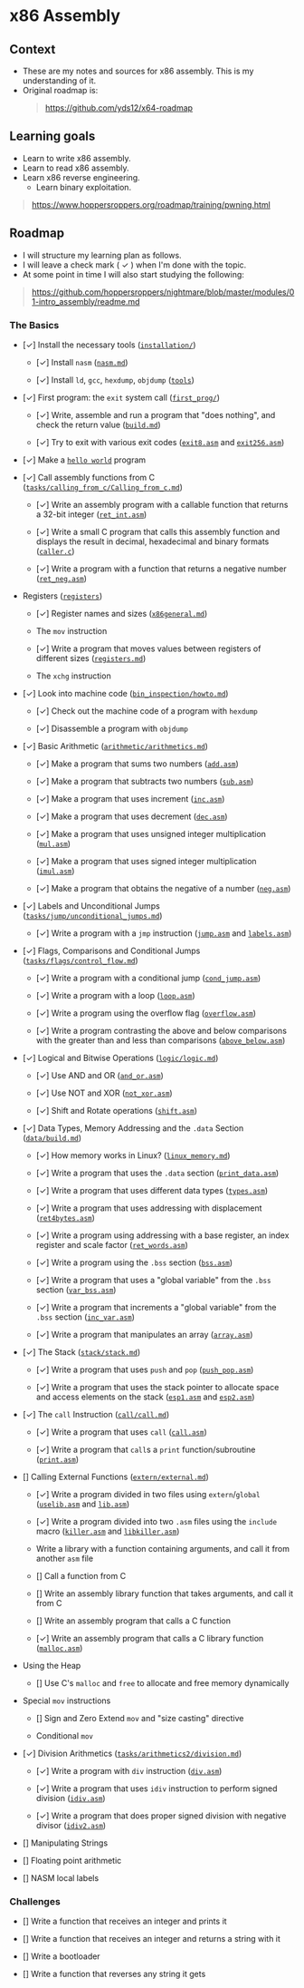 # x86 Assembly

## Context

- These are my notes and sources for x86 assembly. This is my understanding of it.
- Original roadmap is:
    > https://github.com/yds12/x64-roadmap


## Learning goals

- Learn to write x86 assembly.
- Learn to read x86 assembly.
- Learn x86 reverse engineering.
  - Learn binary exploitation.
> https://www.hoppersroppers.org/roadmap/training/pwning.html


## Roadmap

- I will structure my learning plan as follows.
- I will leave a check mark ( ✓ ) when I'm done with the topic.
- At some point in time I will also start studying the following:
> https://github.com/hoppersroppers/nightmare/blob/master/modules/01-intro_assembly/readme.md


### The Basics

* [✓] Install the necessary tools ([`installation/`](tasks/installation))

  * [✓] Install `nasm` ([`nasm.md`](tasks/installation/nasm.md))

  * [✓] Install `ld`, `gcc`, `hexdump`, `objdump` ([`tools`](tasks/installation/utilities.md))

* [✓] First program: the `exit` system call ([`first_prog/`](tasks/first_prog))

  * [✓] Write, assemble and run a program that "does nothing", and check 
  the return value ([`build.md`](tasks/first_prog/build.md))

  * [✓] Try to exit with various exit codes 
  ([`exit8.asm`](tasks/first_prog/exit8.asm) and
  [`exit256.asm`](tasks/first_prog/exit256.asm))

* [✓] Make a [`hello world`](tasks/helloworld/hello.asm) program

* [✓] Call assembly functions from C ([`tasks/calling_from_c/Calling_from_c.md`](tasks/calling_from_c/Calling_from_c.md))

  * [✓] Write an assembly program with a callable function that returns a
  32-bit integer ([`ret_int.asm`](tasks/calling_from_c/ret_int.asm))

  * [✓] Write a small C program that calls this assembly function and displays
  the result in decimal, hexadecimal and binary formats 
  ([`caller.c`](tasks/calling_from_c/caller.c))

  * [✓] Write a program with a function that returns a negative number
  ([`ret_neg.asm`](tasks/calling_from_c/ret_neg_int.asm))

* Registers ([`registers`](tasks/registers))

  * [✓] Register names and sizes ([`x86general.md`](tasks/registers/x86general.md))

  * The `mov` instruction

  * [✓] Write a program that moves values between registers of different sizes
  ([`registers.md`](tasks/registers/registers.md))

  * The `xchg` instruction

* [✓] Look into machine code 
  ([`bin_inspection/howto.md`](tasks/bin_inspection/howto.md))

  * [✓] Check out the machine code of a program with `hexdump`

  * [✓] Disassemble a program with `objdump`

* [✓] Basic Arithmetic ([`arithmetic/arithmetics.md`](tasks/arithmetic/arithmetics.md))

  * [✓] Make a program that sums two numbers 
  ([`add.asm`](tasks/arithmetic/add.asm))

  * [✓] Make a program that subtracts two numbers
  ([`sub.asm`](tasks/arithmetic/sub.asm))
 
  * [✓] Make a program that uses increment
  ([`inc.asm`](tasks/arithmetic/inc.asm))

  * [✓] Make a program that uses decrement
  ([`dec.asm`](tasks/arithmetic/dec.asm))

  * [✓] Make a program that uses unsigned integer multiplication
  ([`mul.asm`](tasks/arithmetic/mul.asm))
 
  * [✓] Make a program that uses signed integer multiplication
  ([`imul.asm`](tasks/arithmetic/imul.asm))

  * [✓] Make a program that obtains the negative of a number
  ([`neg.asm`](tasks/arithmetic/neg.asm))

* [✓] Labels and Unconditional Jumps ([`tasks/jump/unconditional_jumps.md`](tasks/jump/unconditional_jumps.md))

  * [✓] Write a program with a `jmp` instruction
  ([`jump.asm`](tasks/jump/jump.asm) and [`labels.asm`](tasks/jump/labels.asm))

* [✓] Flags, Comparisons and Conditional Jumps 
  ([`tasks/flags/control_flow.md`](tasks/flags/control_flow.md))

  * [✓] Write a program with a conditional jump 
  ([`cond_jump.asm`](tasks/flags/cond_jump.asm))

  * [✓] Write a program with a loop ([`loop.asm`](tasks/flags/loop.asm))

  * [✓] Write a program using the overflow flag
  ([`overflow.asm`](tasks/flags/overflow.asm))

  * [✓] Write a program contrasting the above and below comparisons with the
  greater than and less than comparisons
  ([`above_below.asm`](tasks/flags/above_below.asm))

* [✓] Logical and Bitwise Operations ([`logic/logic.md`](tasks/logic/logic.md))

  * [✓] Use AND and OR ([`and_or.asm`](tasks/logic/and_or.asm))
 
  * [✓] Use NOT and XOR ([`not_xor.asm`](tasks/logic/not_xor.asm))

  * [✓] Shift and Rotate operations ([`shift.asm`](tasks/logic/shift.asm))

* [✓] Data Types, Memory Addressing and the `.data` Section
  ([`data/build.md`](tasks/data/build.md))

  * [✓] How memory works in Linux?
  ([`linux_memory.md`](tasks/data/linux_memory.md))

  * [✓] Write a program that uses the `.data` section
  ([`print_data.asm`](tasks/data/print_data.asm))
 
  * [✓] Write a program that uses different data types
  ([`types.asm`](tasks/data/types.asm))

  * [✓] Write a program that uses addressing with displacement
  ([`ret4bytes.asm`](tasks/data/ret4bytes.asm))

  * [✓] Write a program using addressing with a base register,
  an index register and scale factor
  ([`ret_words.asm`](tasks/data/ret_words.asm))

  * [✓] Write a program using the `.bss` section
  ([`bss.asm`](tasks/data/bss.asm))

  * [✓] Write a program that uses a "global variable" from the `.bss` section
  ([`var_bss.asm`](tasks/data/var_bss.asm))

  * [✓] Write a program that increments a "global variable" from the 
  `.bss` section ([`inc_var.asm`](tasks/data/inc_var.asm))

  * [✓] Write a program that manipulates an array
  ([`array.asm`](tasks/data/array.asm))

* [✓] The Stack ([`stack/stack.md`](tasks/stack/stack.md))

  * [✓] Write a program that uses `push` and `pop`
  ([`push_pop.asm`](tasks/stack/push_pop.asm))

  * [✓] Write a program that uses the stack pointer to allocate space and
  access elements on the stack ([`esp1.asm`](tasks/stack/esp1.asm) and
  [`esp2.asm`](tasks/stack/esp2.asm))

* [✓] The `call` Instruction ([`call/call.md`](tasks/call/call.md))

  * [✓] Write a program that uses `call` ([`call.asm`](tasks/call/call.asm))

  * [✓] Write a program that `call`s a `print` function/subroutine
  ([`print.asm`](tasks/call/print.asm))

* [] Calling External Functions ([`extern/external.md`](tasks/extern/external.md))

  * [✓] Write a program divided in two files using `extern`/`global`
  ([`uselib.asm`](tasks/extern/uselib.asm) and
  [`lib.asm`](tasks/extern/lib.asm))

  * [✓] Write a program divided into two `.asm` files using the `include` macro
  ([`killer.asm`](tasks/extern/killer.asm) and
  [`libkiller.asm`](tasks/extern/libkiller.asm))

  * Write a library with a function containing arguments, and call it from
  another `asm` file

  * [] Call a function from C

  * [] Write an assembly library function that takes arguments, and call it from C

  * [] Write an assembly program that calls a C function

  * [✓] Write an assembly program that calls a C library function
  ([`malloc.asm`](tasks/extern/malloc.asm))

* Using the Heap

  * [] Use C's `malloc` and `free` to allocate and free memory dynamically

* Special `mov` instructions

  * [] Sign and Zero Extend `mov` and "size casting" directive

  * Conditional `mov`

* [✓] Division Arithmetics ([`tasks/arithmetics2/division.md`](tasks/arithmetic2/division.md))

  * [✓] Write a program with `div` instruction
  ([`div.asm`](tasks/arithmetic2/div.asm))
 
  * [✓] Write a program that uses `idiv` instruction to perform signed division
  ([`idiv.asm`](tasks/arithmetic2/idiv.asm))

  * [✓] Write a program that does proper signed division with negative divisor
  ([`idiv2.asm`](tasks/arithmetic2/idiv2.asm))

* [] Manipulating Strings

* [] Floating point arithmetic

* [] NASM local labels

### Challenges

* [] Write a function that receives an integer and prints it

* [] Write a function that receives an integer and returns a string with it

* [] Write a bootloader

* [] Write a function that reverses any string it gets

